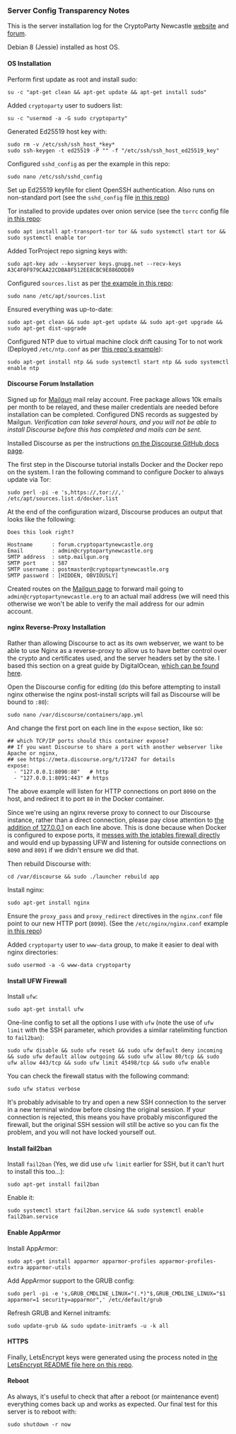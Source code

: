 ### Server Config Transparency Notes
This is the server installation log for the CryptoParty Newcastle [website](https://cryptopartynewcastle.org/) and [forum](https://forum.cryptopartynewcastle.org/).

Debian 8 (Jessie) installed as host OS.


#### OS Installation
Perform first update as root and install sudo:
```
su -c "apt-get clean && apt-get update && apt-get install sudo"
```

Added `cryptoparty` user to sudoers list:
```
su -c "usermod -a -G sudo cryptoparty"
```

Generated Ed25519 host key with:
```
sudo rm -v /etc/ssh/ssh_host_*key*
sudo ssh-keygen -t ed25519 -P "" -f "/etc/ssh/ssh_host_ed25519_key"
```

Configured `sshd_config` as per the example in this repo:
```
sudo nano /etc/ssh/sshd_config
```

Set up Ed25519 keyfile for client OpenSSH authentication. Also runs on non-standard port (see the `sshd_config` file [in this repo](https://github.com/ORGNorthEast/CryptoParty-Newcastle/blob/master/cryptopartynewcastle.org/System/etc/ssh/sshd_config))


Tor installed to provide updates over onion service (see the `torrc` config file [in this repo](https://github.com/ORGNorthEast/CryptoParty-Newcastle/blob/master/cryptopartynewcastle.org/System/etc/tor/torrc):
```
sudo apt install apt-transport-tor tor && sudo systemctl start tor && sudo systemctl enable tor
```

Added TorProject repo signing keys with:
```
sudo apt-key adv --keyserver keys.gnupg.net --recv-keys A3C4F0F979CAA22CDBA8F512EE8CBC9E886DDD89
```

Configured `sources.list` as per [the example in this repo](https://github.com/ORGNorthEast/CryptoParty-Newcastle/blob/master/cryptopartynewcastle.org/System/etc/apt/sources.list):
```
sudo nano /etc/apt/sources.list
```

Ensured everything was up-to-date:
```
sudo apt-get clean && sudo apt-get update && sudo apt-get upgrade && sudo apt-get dist-upgrade
```

Configured NTP due to virtual machine clock drift causing Tor to not work (Deployed `/etc/ntp.conf` as per [this repo's example](https://github.com/ORGNorthEast/CryptoParty-Newcastle/blob/master/cryptopartynewcastle.org/System/etc/ntp.conf)):
```
sudo apt-get install ntp && sudo systemctl start ntp && sudo systemctl enable ntp
```


#### Discourse Forum Installation
Signed up for [Mailgun](https://mailgun.com/signup) mail relay account. Free package allows 10k emails per month to be relayed, and these mailer credentials are needed before installation can be completed. Configured DNS records as suggested by Mailgun. *Verification can take several hours, and you will not be able to install Discourse before this has completed and mails can be sent.*

Installed Discourse as per the instructions [on the Discourse GitHub docs page](https://github.com/discourse/discourse/blob/master/docs/INSTALL-cloud.md).

The first step in the Discourse tutorial installs Docker and the Docker repo on the system. I ran the following command to configure Docker to always update via Tor:
```
sudo perl -pi -e 's,https://,tor://,' /etc/apt/sources.list.d/docker.list
```

At the end of the configuration wizard, Discourse produces an output that looks like the following:
```
Does this look right?

Hostname      : forum.cryptopartynewcastle.org
Email         : admin@cryptopartynewcastle.org
SMTP address  : smtp.mailgun.org
SMTP port     : 587
SMTP username : postmaster@cryptopartynewcastle.org
SMTP password : [HIDDEN, OBVIOUSLY]
```

Created routes on the [Mailgun page](https://mailgun.com/app/routes) to forward mail going to `admin@cryptopartynewcastle.org` to an actual mail address (we will need this otherwise we won't be able to verify the mail address for our admin account.


#### nginx Reverse-Proxy Installation
Rather than allowing Discourse to act as its own webserver, we want to be able to use Nginx as a reverse-proxy to allow us to have better control over the crypto and certificates used, and the server headers set by the site. I based this section on a great guide by DigitalOcean, [which can be found here](https://www.digitalocean.com/community/tutorials/how-to-install-discourse-behind-nginx-on-ubuntu-14-04).

Open the Discourse config for editing (do this before attempting to install nginx otherwise the nginx post-install scripts will fail as Discourse will be bound to `:80`):
```
sudo nano /var/discourse/containers/app.yml
```

And change the first port on each line in the `expose` section, like so:
```
## which TCP/IP ports should this container expose?
## If you want Discourse to share a port with another webserver like Apache or nginx,
## see https://meta.discourse.org/t/17247 for details
expose:
  - "127.0.0.1:8090:80"   # http
  - "127.0.0.1:8091:443" # https
```

The above example will listen for HTTP connections on port `8090` on the host, and redirect it to port `80` in the Docker container.

Since we're using an nginx reverse proxy to connect to our Discourse instance, rather than a direct connection, please pay close attention to [the addition of 127.0.0.1](https://meta.discourse.org/t/running-other-websites-on-the-same-machine-as-discourse/17247/26) on each line above. This is done because when Docker is configured to expose ports, it [messes with the iptables firewall directly](http://blog.viktorpetersson.com/post/101707677489/the-dangers-of-ufw-docker) and would end up bypassing UFW and listening for outside connections on `8090` and `8091` if we didn't ensure we did that.

Then rebuild Discourse with:
```
cd /var/discourse && sudo ./launcher rebuild app
```

Install nginx:
```
sudo apt-get install nginx
```

Ensure the `proxy_pass` and `proxy_redirect` directives in the `nginx.conf` file point to our new HTTP port (`8090`). (See the `/etc/nginx/nginx.conf` example [in this repo](https://github.com/ORGNorthEast/CryptoParty-Newcastle/blob/master/cryptopartynewcastle.org/System/etc/nginx/nginx.conf))

Added `cryptoparty` user to `www-data` group, to make it easier to deal with nginx directories:
```
sudo usermod -a -G www-data cryptoparty
```


#### Install UFW Firewall
Install `ufw`:
```
sudo apt-get install ufw
```

One-line config to set all the options I use with `ufw` (note the use of `ufw limit` with the SSH parameter, which provides a similar ratelimiting function to `fail2ban`):
```
sudo ufw disable && sudo ufw reset && sudo ufw default deny incoming && sudo ufw default allow outgoing && sudo ufw allow 80/tcp && sudo ufw allow 443/tcp && sudo ufw limit 45498/tcp && sudo ufw enable
```

You can check the firewall status with the following command:
```
sudo ufw status verbose
```

It's probably advisable to try and open a new SSH connection to the server in a new terminal window before closing the original session. If your connection is rejected, this means you have probably misconfigured the firewall, but the original SSH session will still be active so you can fix the problem, and you will not have locked yourself out.


#### Install fail2ban
Install `fail2ban` (Yes, we did use `ufw limit` earlier for SSH, but it can't hurt to install this too...):
```
sudo apt-get install fail2ban
```

Enable it:
```
sudo systemctl start fail2ban.service && sudo systemctl enable fail2ban.service
```


#### Enable AppArmor
Install AppArmor:
```
sudo apt-get install apparmor apparmor-profiles apparmor-profiles-extra apparmor-utils
```

Add AppArmor support to the GRUB config:
```
sudo perl -pi -e 's,GRUB_CMDLINE_LINUX="(.*)"$,GRUB_CMDLINE_LINUX="$1 apparmor=1 security=apparmor",' /etc/default/grub
```

Refresh GRUB and Kernel initramfs:
```
sudo update-grub && sudo update-initramfs -u -k all
```


#### HTTPS
Finally, LetsEncrypt keys were generated using the process noted in [the LetsEncrypt README file here on this repo](https://github.com/ORGNorthEast/CryptoParty-Newcastle/tree/master/cryptopartynewcastle.org/LetsEncrypt).


#### Reboot
As always, it's useful to check that after a reboot (or maintenance event) everything comes back up and works as expected. Our final test for this server is to reboot with:
```
sudo shutdown -r now
```
